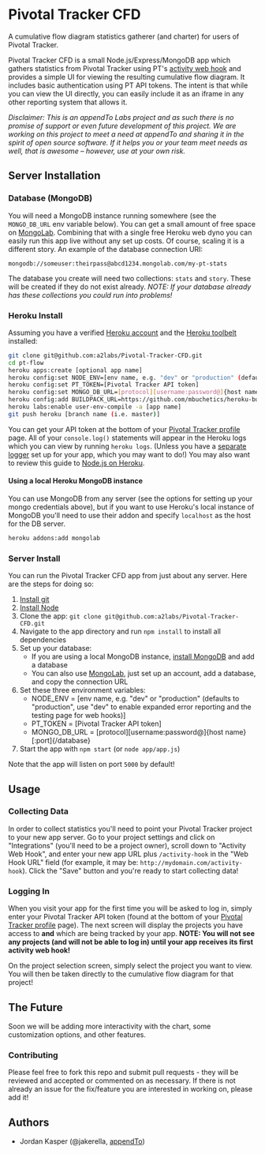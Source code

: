 Pivotal Tracker CFD
=======

A cumulative flow diagram statistics gatherer (and charter) for users of Pivotal Tracker.

Pivotal Tracker CFD is a small Node.js/Express/MongoDB app which gathers statistics from Pivotal Tracker using PT's [activity web hook](https://www.pivotaltracker.com/help/integrations#activity_web_hook) and provides a simple UI for viewing the resulting cumulative flow diagram. It includes basic authentication using PT API tokens. The intent is that while you can view the UI directly, you can easily include it as an iframe in any other reporting system that allows it.

_Disclaimer: This is an appendTo Labs project and as such there is no promise of support or even future development of this project. We are working on this project to meet a need at appendTo and sharing it in the spirit of open source software. If it helps you or your team meet needs as well, that is awesome – however, use at your own risk._

## Server Installation

### Database (MongoDB)

You will need a MongoDB instance running somewhere (see the `MONGO_DB_URL` env variable below). You can get a small amount of free space on [MongoLab](https://mongolab.com). Combining that with a single free Heroku web dyno you can easily run this app live without any set up costs. Of course, scaling it is a different story. An example of the database connection URI:

```
mongodb://someuser:theirpass@abcd1234.mongolab.com/my-pt-stats
```

The database you create will need two collections: `stats` and `story`. These will be created if they do not exist already.
_NOTE: If your database already has these collections you could run into problems!_

### Heroku Install

Assuming you have a verified [Heroku account](http://www.heroku.com/) and the [Heroku toolbelt](https://toolbelt.herokuapp.com/) installed:

```sh
git clone git@github.com:a2labs/Pivotal-Tracker-CFD.git
cd pt-flow
heroku apps:create [optional app name]
heroku config:set NODE_ENV=[env name, e.g. "dev" or "production" (defaults to "production", use "dev" to enable expanded error reporting and the testing page for web hooks)]
heroku config:set PT_TOKEN=[Pivotal Tracker API token]
heroku config:set MONGO_DB_URL=[protocol][username:password@]{host name}[:port]{/database}
heroku config:add BUILDPACK_URL=https://github.com/mbuchetics/heroku-buildpack-nodejs-grunt.git
heroku labs:enable user-env-compile -a [app name]
git push heroku [branch name (i.e. master)]
```

You can get your API token at the bottom of your [Pivotal Tracker profile](https://www.pivotaltracker.com/profile) page. All of your `console.log()` statements will appear in the Heroku logs which you can view by running `heroku logs`. (Unless you have a [separate logger](https://devcenter.heroku.com/articles/logging) set up for your app, which you may want to do!) You may also want to review this guide to [Node.js on Heroku](https://devcenter.heroku.com/articles/nodejs).

#### Using a local Heroku MongoDB instance

You can use MongoDB from any server (see the options for setting up your mongo credentials above), but if you want to use Heroku's local instance of MongoDB you'll need to use their addon and specify `localhost` as the host for the DB server.

```sh
heroku addons:add mongolab
```

### Server Install

You can run the Pivotal Tracker CFD app from just about any server. Here are the steps for doing so:

1. [Install git](http://git-scm.com)
2. [Install Node](http://nodejs.org)
3. Clone the app: `git clone git@github.com:a2labs/Pivotal-Tracker-CFD.git`
4. Navigate to the app directory and run `npm install` to install all dependencies
5. Set up your database:
    * If you are using a local MongoDB instance, [install MongoDB](http://www.mongodb.org) and add a database
    * You can also use [MongoLab](http://mongolab.com), just set up an account, add a database, and copy the connection URL
6. Set these three environment variables:
    * NODE_ENV = [env name, e.g. "dev" or "production" (defaults to "production", use "dev" to enable expanded error reporting and the testing page for web hooks)]
    * PT_TOKEN = [Pivotal Tracker API token]
    * MONGO_DB_URL = [protocol][username:password@]{host name}[:port]{/database}
7. Start the app with `npm start` (or `node app/app.js`)

Note that the app will listen on port `5000` by default!


## Usage

### Collecting Data

In order to collect statistics you'll need to point your Pivotal Tracker project to your new app server. Go to your project settings and click on "Integrations" (you'll need to be a project owner), scroll down to "Activity Web Hook", and enter your new app URL plus `/activity-hook` in the "Web Hook URL" field (for example, it may be: `http://mydomain.com/activity-hook`). Click the "Save" button and you're ready to start collecting data!

### Logging In

When you visit your app for the first time you will be asked to log in, simply enter your Pivotal Tracker API token (found at the bottom of your [Pivotal Tracker profile](https://www.pivotaltracker.com/profile) page). The next screen will display the projects you have access to __and__ which are being tracked by your app. __NOTE: You will not see any projects (and will not be able to log in) until your app receives its first activity web hook!__

On the project selection screen, simply select the project you want to view. You will then be taken directly to the cumulative flow diagram for that project!


## The Future

Soon we will be adding more interactivity with the chart, some customization options, and other features.

### Contributing

Please feel free to fork this repo and submit pull requests - they will be reviewed and accepted or commented on as necessary. If there is not already an issue for the fix/feature you are interested in working on, please add it!


## Authors

* Jordan Kasper (@jakerella, [appendTo](http://appendTo.com))
